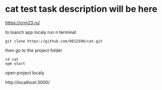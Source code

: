 # cat test task description will be here

https://crm23.ru/

to loanch app localy run n terminal:

```
git clone https://github.com/9812598/cat.git
```

then go to the project folder

```
cd cat
npm start
```

open project localy

http://localhost:3000/
